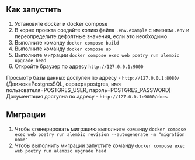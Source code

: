 ## Как запустить
1. Установите docker и docker compose
2. В корне проекта создайте копию файла `.env.example` с именем `.env` и переопределите дефолтные значения, если это необходимо
3. Выполните команду `docker compose build`
4. Выполните команду `docker compose up`
5. Выполните миграции `docker compose exec web poetry run alembic upgrade head`
6. Откройте браузер по адресу `http://127.0.0.1:9000`  

Просмотр базы данных доступен по адресу - `http://127.0.0.1:8080/` (Движок=PostgresSQL, сервер=postgres, имя пользователя=POSTGRES_USER, пароль=POSTGRES_PASSWORD)  
Документация доступна по адресу - `http://127.0.0.1:9000/docs`  

## Миграции  
1. Чтобы сгенерировать миграцию выполните команду `docker compose exec web poetry run alembic revision --autogenerate -m "migration name"`  
2. Чтобы выполнить миграции запустите команду `docker compose exec web poetry run alembic upgrade head`  
